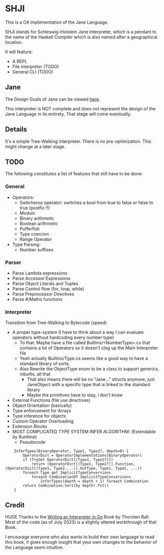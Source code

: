 # SHJI

This is a C# implementation of the Jane Language.

SHJI stands for Schleswig-Holstein Jane Interpreter, which is a pendant to the name of the Haskell Compiler which is also named after a geographical location.

It will feature:

* A REPL
* File interpreter (TODO)
* General CLI (TODO)

## Jane

The Design Goals of Jane can be viewed [here](https://github.com/nora2605/jane).

This interpreter is NOT complete and does not represent the design of the Jane Language in its entirety. That stage will come eventually.

## Details

It's a simple Tree-Walking interpreter. There is no pre-optimization. This might change at a later stage.

## TODO

The following constitutes a list of features that still have to be done:

### General

* Operators:
	* Switcheroo operator: switches a bool from true to false or false to true (postfix !!)
	* Modulo
	* Binary arithmetic
	* Boolean arithmetic
	* Pufferfish
	* Type coercion
	* Range Operator
* Type Parsing:
	* Number suffixes

### Parser

* Parse Lambda expressions
* Parse Accessor Expressions
* Parse Object Literals and Tuples
* Parse Control flow (for, loop, while)
* Parse Preprocessor Directives
* Parse #/Maths functions

### Interpreter

Transition from Tree-Walking to Bytecode (speed)

* A proper type-system (I have to think about a way I can evaluate operators without hardcoding every number type)						
    * To that: Maybe have a file called Builtins\/<NumberType\>.cs that contains a lot of Operators so it doesn't clog up the Main Interpreter file
	* Yeah actually Builtins/Type.cs seems like a good way to have a standard library of sorts.
	* Also Rewrite the ObjectType enum to be a class to support generics, inbuilts, all that
		* That also means there will be no "Jane..." structs anymore, just JaneObject with a specific type that is linked to the standard library
		* Maybe the primitives have to stay, i don't know
* External Functions (file use directives)
* Object Orientation (basically)
* Type enforcement for Arrays
* Type inference for objects
* Custom Operator Overloading
* Extension Blocks
* MOST COMPLICATED TYPE SYSTEM INFER ALGORITHM: (Extendable by Runtime)
	* Pseudocode
```
	InferTypes(BinaryOperator, Type1, Type2?, depth=0) {
		OperatorDict = OperatorImplementations[BinaryOperator]
		if (TryGet OperatorDict[(Type1, Type2?)])
			return (OperatorDict[(Type1, Type2?)].Function, (OperatorDict[(Type1, Type2,...)].OutType, Type1, Type2, ...))
		foreach Type get ImplicitTypeConversions
			foreach CombinationOf ImplicitTypeConversions
				InferTypes(depth = depth + 1) foreach Combination
		return Combination.Sort(by depth).Fst()
	}
```

## Credit

HUGE Thanks to the [Writing an Interpreter in Go](https://interpreterbook.com/) Book by Thorsten Ball. Most of the code (as of July 2023) is a slightly altered workthrough of that Book.

I encourage everyone who also wants to build their own language to read this book, it gives enough insight that your own changes to the behavior of the Language seem intuitive.

